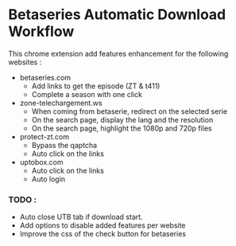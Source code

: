 # Betaseries Automatic Download Workflow
This chrome extension add features enhancement for the following websites :
* betaseries.com
    * Add links to get the episode (ZT & t411)
    * Complete a season with one click
* zone-telechargement.ws
    * When coming from betaserie, redirect on the selected serie
    * On the search page, display the lang and the resolution
    * On the search page, highlight the 1080p and 720p files
* protect-zt.com
    * Bypass the qaptcha
    * Auto click on the links
* uptobox.com
    * Auto click on the links
    * Auto login

### TODO : 
 * Auto close UTB tab if download start.
 * Add options to disable added features per website
 * Improve the css of the check button for betaseries